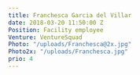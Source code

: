 ```yaml
---
title: Franchesca Garcia del Villar
date: 2018-03-20 11:50:00 Z
Position: Facility employee
Venture: VentureSquad
Photo: "/uploads/Franchesca@2x.jpg"
Photo2x: "/uploads/Franchesca.jpg"
prio: 4
---
```

